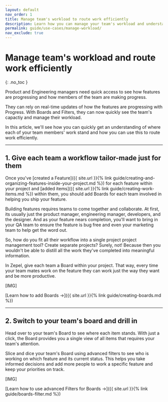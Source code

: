 ```yaml
---
layout: default
nav_order: 1
title: Manage team's workload to route work efficiently
description: Learn how you can manage your team's workload and understand your team's capacity with Zepel.
permalink: guide/use-cases/manage-workload/
nav_exclude: true
---
```

# Manage team's workload and route work efficiently
{: .no_toc }

Product and Engineering managers need quick access to see how features are progressing and how members of the team are making progress.

They can rely on real-time updates of how the features are progressing with Progress. With Boards and Filters, they can now quickly see the team's capactiy and manage their workload.

In this article, we'll see how you can quickly get an understanding of where each of your team members' work stand and how you can use this to route work efficiently.

---

## 1. Give each team a workflow tailor-made just for them

Once you've [created a Feature]({{ site.url }}{% link guide/creating-and-organizing-features-inside-your-project.md %}) for each feature within your project and [added items]({{ site.url }}{% link guide/creating-work-items.md %}) within them, you should add Boards for each team involved in helping you ship your feature.

Building features requires teams to come together and collaborate. At first, its usually just the product manager, engineering manager, developers, and the designer. And as your feature nears completion, you'll want to bring in your QA team to ensure the feature is bug free and even your marketing team to help get the word out.

So, how do you fit all their workflow into a single project project management tool? Create separate projects? Surely, not! Because then you wouldn't be able to distill all the work they've completed into meaningful information.

In Zepel, give each team a Board within your project. That way, every time your team mates work on the feature they can work just the way they want and be more productive.

[IMG]

[Learn how to add Boards ->]({{ site.url }}{% link guide/creating-boards.md %})

---

## 2. Switch to your team's board and drill in

Head over to your team's Board to see where each item stands. With just a click, the Board provides you a single view of all items that requires your team's attention.

Slice and dice your team's Board using advanced filters to see who is working on which feature and its current status. This helps you take informed decisions and add more people to work a specific feature and keep your priorities on track. 

[IMG]

[Learn how to use advanced Filters for Boards ->]({{ site.url }}{% link guide/boards-filter.md %})

